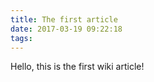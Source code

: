 ```yaml
---
title: The first article
date: 2017-03-19 09:22:18
tags:
---
```

Hello, this is the first wiki article!